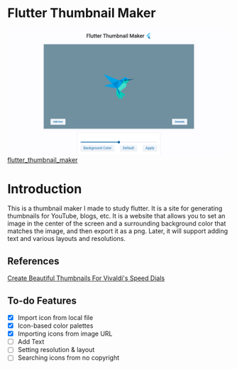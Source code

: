 # Flutter Thumbnail Maker

![Untitled.png](./assets/Thumbnail.png)
[flutter_thumbnail_maker](https://flutter-thumbnail-maker.web.app/)

# ****Introduction****


This is a thumbnail maker I made to study flutter. It is a site for generating thumbnails for YouTube, blogs, etc. It is a website that allows you to set an image in the center of the screen and a surrounding background color that matches the image, and then export it as a png. Later, it will support adding text and various layouts and resolutions.

## **References**

[Create Beautiful Thumbnails For Vivaldi's Speed Dials](https://vivaldi-thumbnails.netlify.app/)



## To-do Features

- [x]  Import icon from local file
- [x]  Icon-based color palettes
- [x]  Importing icons from image URL
- [ ]  Add Text
- [ ]  Setting resolution & layout
- [ ]  Searching icons from no copyright
